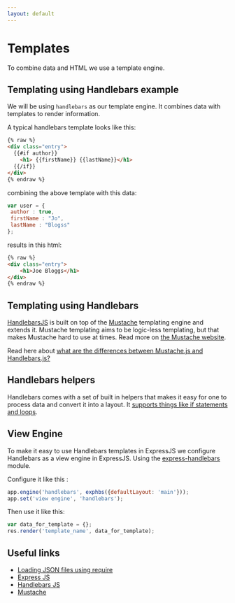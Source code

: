 ```yaml
---
layout: default
---
```

# Templates

To combine data and HTML we use a template engine.

## Templating using Handlebars example

We will be using `handlebars` as our template engine. It combines data with templates to render information.

A typical handlebars template looks like this:

```html
{% raw %}
<div class="entry">
  {{#if author}}
    <h1> {{firstName}} {{lastName}}</h1>
  {{/if}}
</div>
{% endraw %}
```

combining the above template with this data:

```javascript
var user = {
 author : true,
 firstName : "Jo",
 lastName : "Blogss"
};
```

results in this html:

```html
{% raw %}
<div class="entry">
    <h1>Joe Bloggs</h1>
</div>
{% endraw %}
```

## Templating using Handlebars

[HandlebarsJS](https://www.npmjs.com/package/handlebars) is built on top of the [Mustache](https://www.npmjs.com/package/mustache) templating engine and extends it. Mustache templating aims to be logic-less templating, but that makes Mustache hard to use at times. Read more on [the Mustache website](https://mustache.github.io/mustache.5.html).

Read here about [what are the differences between Mustache.js and Handlebars.js?](http://stackoverflow.com/questions/10555820/what-are-the-differences-between-mustache-js-and-handlebars-js)

## Handlebars helpers

Handlebars comes with a set of built in helpers that makes it easy for one to process data and convert it into a layout. It [supports things like if statements and loops](http://handlebarsjs.com/builtin_helpers.html).

## View Engine

To make it easy to use Handlebars templates in ExpressJS we configure Handlebars as a view engine in ExpressJS. Using the [express-handlebars](https://www.npmjs.com/package/express-handlebars) module.

Configure it like this :

```javascript
app.engine('handlebars', exphbs({defaultLayout: 'main'}));
app.set('view engine', 'handlebars');
```

Then use it like this:

```javascript
var data_for_template = {};
res.render('template_name', data_for_template);
```

## Useful links

* [Loading JSON files using require](https://nodejs.org/api/modules.html#modules_file_modules)
* [Express JS](http://expressjs.com/)
* [Handlebars JS](http://handlebarsjs.com/)
* [Mustache](https://mustache.github.io/)
